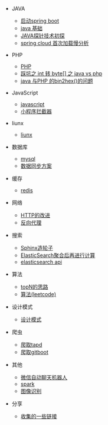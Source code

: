 * JAVA
  * [启动spring boot ](/docs/java/1.md)
  * [java 基础](/docs/java/README.md)
  * [JAVA探针技术初探](/docs/java/agent.md)
  * [spring cloud 首次加载慢分析](/docs/java/SlowFirstVisit.md)


* PHP
  * [PHP](/docs/php/README.md)
  * [踩坑之 int 转 byte[] 之 java vs php](/docs/php/phpbyte.md)
  * [ java 与PHP 的bin2hex()的问题](/docs/java/bin2hex.md)

* JavaScript
   * [javascript](/docs/javascript/README.md)
   * [小程序拦截器](/docs/wx/wxjs.md)


* liunx
  *  [liunx](/docs/liunx/README.md)

* 数据库
  * [mysql](/docs/mysql/README.md)
  * [数据同步方案](/docs/maxwell/README.md)

* 缓存
  * [redis](/docs/redis/README.md)

* 网络
  * [HTTP的改进](/docs/HTTP/README.md)
  * [反向代理](/docs/learning/go_gateway.md)


* 搜索
  * [Sphinx造轮子](/docs/sphinx/README.md)
  * [ElasticSearch聚合后再进行计算](/docs/maxwell/ESaggs.md)
  * [elasticsearch api ](/docs/maxwell/ESapi.md)


* 算法
  * [topN的思路](/docs/TopN/README.md)
  * [算法(leetcode)](/docs/arithmetic/README.md)

* 设计模式
  * [设计模式](/docs/designpattern/README.md)

* 爬虫
  * [爬取tapd](/docs/python/tapd.md)
  * [爬取gitboot](/docs/python/crawling_gitboot.md)

* 其他
  * [微信自动聊天机器人](/docs/python/wx_user.md)
  * [spark](/docs/spark/README.md)
  * [图像识别](/docs/learning/README.md)


* 分享
  * [收集的一些链接](/url.md)

